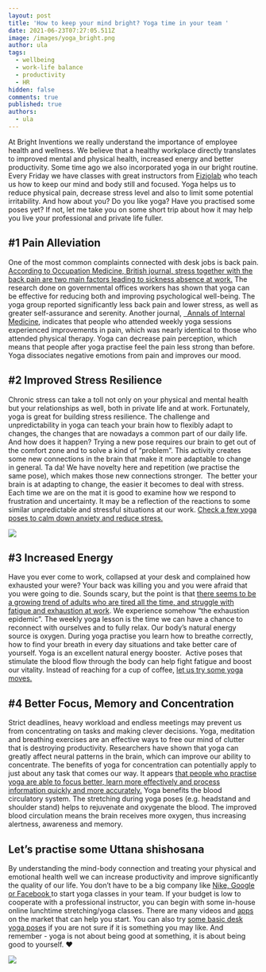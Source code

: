 ```yaml
---
layout: post
title: 'How to keep your mind bright? Yoga time in your team '
date: 2021-06-23T07:27:05.511Z
image: /images/yoga_bright.png
author: ula
tags:
  - wellbeing
  - work-life balance
  - productivity
  - HR
hidden: false
comments: true
published: true
authors:
  - ula
---
```

At Bright Inventions we really understand the importance of employee health and wellness. We believe that a healthy workplace directly translates to improved mental and physical health, increased energy and better productivity. Some time ago we also incorporated yoga in our bright routine. Every Friday we have classes with great instructors from [Fizjolab](https://fizjolab.com/?gclid=Cj0KCQjwlMaGBhD3ARIsAPvWd6gWjfYO9cr0ueeNAAZtjKuvyFSsUEWUhVxHwhb1pua8xTNHLOLDcKEaAtc4EALw_wcB) who teach us how to keep our mind and body still and focused. Yoga helps us to reduce physical pain, decrease stress level and also to limit some potential irritability.  And how about you? Do you like yoga? Have you practised some poses yet? If not, let me take you on some short trip about how it may help you live your professional and private life fuller. 

## \#1 Pain Alleviation 

One of the most common complaints connected with desk jobs is back pain. [According to Occupation Medicine, British journal, stress together with the back pain are two main factors leading to sickness absence at work.](https://academic.oup.com/occmed/article/62/8/606/1441276) The research done on governmental offices workers has shown that yoga can be effective for reducing both and improving psychological well-being. The yoga group reported significantly less back pain and lower stress, as well as greater self-assurance and serenity. Another journal, [  Annals of Internal Medicine](https://www.acpjournals.org/doi/10.7326/P17-9039), indicates that people who attended weekly yoga sessions experienced improvements in pain, which was nearly identical to those who attended physical therapy.  Yoga can decrease pain perception, which means that people after yoga practise feel the pain less strong than before. Yoga dissociates negative emotions from pain and improves our mood. [](https://doi.org/10.1097/MD.0000000000014649)

## \#2  Improved Stress Resilience

Chronic stress can take a toll not only on your physical and mental health but your relationships as well, both in private life and at work. Fortunately, yoga is great for building stress resilience. The challenge and unpredictability in yoga can teach your brain how to flexibly adapt to changes, the changes that are nowadays a common part of our daily  life. And how does it happen? Trying a new pose requires our brain to get out of the comfort zone and to solve a kind of “problem”. This activity creates some new connections in the brain that make it more adaptable to change in general. Ta da! We have novelty here and repetition (we practise the same pose), which makes those new connections stronger.  The better your brain is at adapting to change, the easier it becomes to deal with stress. Each time we are on the mat it is good to examine how we respond to frustration and uncertainty. It may be a reflection of the reactions to some similar unpredictable and stressful situations at our work. [Check a few yoga poses to calm down anxiety and reduce stress. ](https://www.yogajournal.com/poses/yoga-by-benefit/anxiety/)

![](/images/yoga-desk-poses-.jpeg)

## \#3  Increased Energy

Have you ever come to work, collapsed at your desk and complained how exhausted your were? Your back was killing you and you were afraid that you were going to die. Sounds scary, but the point is that [there seems to be a growing trend of adults who are tired all the time, and struggle with fatigue and exhaustion at work](https://www.sciencedirect.com/science/article/pii/S0149763418305220).  We experience somehow “the exhaustion epidemic”. The weekly yoga lesson is the time we can have a chance to reconnect with ourselves and to fully relax. Our body’s natural energy source is oxygen. During yoga practise you learn how to breathe correctly, how to find your breath in every day situations and take better care of yourself. Yoga is an excellent natural energy booster.  Active poses that stimulate the blood flow through the body can help fight fatigue and boost our vitality. Instead of reaching for a cup of coffee, [let us try some yoga moves.](https://www.nytimes.com/guides/well/beginner-yoga)

## \#4 Better Focus, Memory and Concentration

Strict deadlines, heavy workload and endless meetings may prevent us from concentrating on tasks and making clever decisions. Yoga, meditation and breathing exercises are an effective ways to free our mind of clutter that is destroying productivity. Researchers have shown that yoga can greatly affect neural patterns in the brain, which can improve our ability to concentrate. The benefits of yoga for concentration can potentially apply to just about any task that comes our way. It appears [that people who practise yoga are able to focus better, learn more effectively and  process information quickly and more accurately.](https://universityhealthnews.com/daily/mobility-fitness/yoga-for-concentration-cognition-and-memory/) Yoga benefits the blood circulatory system. The stretching during yoga poses (e.g. headstand and shoulder stand) helps to rejuvenate and oxygenate the blood. The improved blood circulation means the brain receives more oxygen, thus increasing alertness, awareness and memory.

## Let’s practise some Uttana shishosana

By understanding the mind-body connection and treating your physical and emotional health well we can increase productivity and improve significantly the quality of our life. You don’t have to be a big company like [Nike, Google or Facebook ](https://journey.live/6-companies-using-meditation-for-a-productive-and-happier-workplace) to start yoga classes in your team. If your budget is low to cooperate with a professional instructor, you can begin with some in-house online lunchtime stretching/yoga classes. There are many videos and  [apps](https://www.statista.com/chart/22059/most-popular-yoga-and-meditation-apps/) on the market that can help you start. You can also try [some basic desk yoga poses](https://www.workandmoney.com/s/11-yoga-poses-you-can-do-at-your-desk-817027439e104424) if you are not sure if it is something you may like. And remember - yoga is not about being good at something, it is about being good to yourself. ❤️

![](/images/yoga-apps-statistics-.jpeg)
